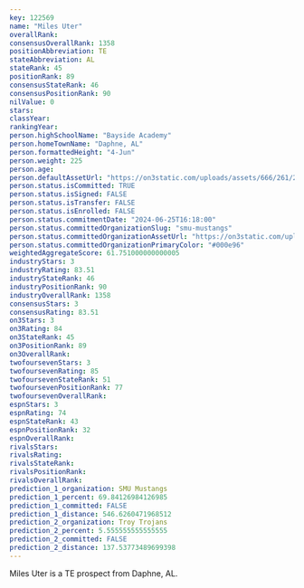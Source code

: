 ```yaml
---
key: 122569
name: "Miles Uter"
overallRank: 
consensusOverallRank: 1358
positionAbbreviation: TE
stateAbbreviation: AL
stateRank: 45
positionRank: 89
consensusStateRank: 46
consensusPositionRank: 90
nilValue: 0
stars: 
classYear: 
rankingYear: 
person.highSchoolName: "Bayside Academy"
person.homeTownName: "Daphne, AL"
person.formattedHeight: "4-Jun"
person.weight: 225
person.age: 
person.defaultAssetUrl: "https://on3static.com/uploads/assets/666/261/261666.png"
person.status.isCommitted: TRUE
person.status.isSigned: FALSE
person.status.isTransfer: FALSE
person.status.isEnrolled: FALSE
person.status.commitmentDate: "2024-06-25T16:18:00"
person.status.committedOrganizationSlug: "smu-mustangs"
person.status.committedOrganizationAssetUrl: "https://on3static.com/uploads/assets/229/150/150229.svg"
person.status.committedOrganizationPrimaryColor: "#000e96"
weightedAggregateScore: 61.751000000000005
industryStars: 3
industryRating: 83.51
industryStateRank: 46
industryPositionRank: 90
industryOverallRank: 1358
consensusStars: 3
consensusRating: 83.51
on3Stars: 3
on3Rating: 84
on3StateRank: 45
on3PositionRank: 89
on3OverallRank: 
twofoursevenStars: 3
twofoursevenRating: 85
twofoursevenStateRank: 51
twofoursevenPositionRank: 77
twofoursevenOverallRank: 
espnStars: 3
espnRating: 74
espnStateRank: 43
espnPositionRank: 32
espnOverallRank: 
rivalsStars: 
rivalsRating: 
rivalsStateRank: 
rivalsPositionRank: 
rivalsOverallRank: 
prediction_1_organization: SMU Mustangs
prediction_1_percent: 69.84126984126985
prediction_1_committed: FALSE
prediction_1_distance: 546.6260471968512
prediction_2_organization: Troy Trojans
prediction_2_percent: 5.555555555555555
prediction_2_committed: FALSE
prediction_2_distance: 137.53773489699398
---
```

Miles Uter is a TE prospect from Daphne, AL.
